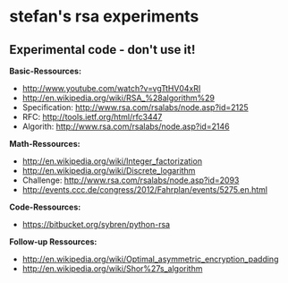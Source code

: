 stefan's rsa experiments
======

Experimental code - don't use it!
-------------

**Basic-Ressources:**
* http://www.youtube.com/watch?v=vgTtHV04xRI
* http://en.wikipedia.org/wiki/RSA_%28algorithm%29
* Specification: http://www.rsa.com/rsalabs/node.asp?id=2125
* RFC: http://tools.ietf.org/html/rfc3447
* Algorith: http://www.rsa.com/rsalabs/node.asp?id=2146

**Math-Ressources:**
* http://en.wikipedia.org/wiki/Integer_factorization
* http://en.wikipedia.org/wiki/Discrete_logarithm
* Challenge: http://www.rsa.com/rsalabs/node.asp?id=2093
* http://events.ccc.de/congress/2012/Fahrplan/events/5275.en.html

**Code-Ressources:**
* https://bitbucket.org/sybren/python-rsa

**Follow-up Ressources:**
* http://en.wikipedia.org/wiki/Optimal_asymmetric_encryption_padding
* http://en.wikipedia.org/wiki/Shor%27s_algorithm
